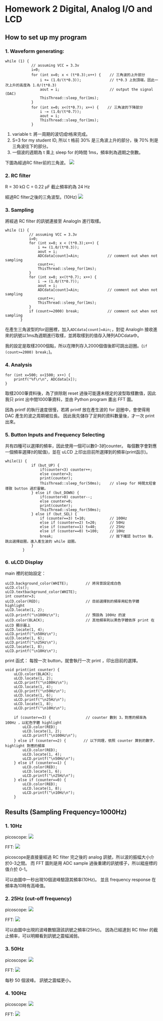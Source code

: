 # Homework 2 Digital, Analog I/O and LCD

## How to set up my program
### 1. Waveform generating:
```
while (1) {
            // assuming VCC = 3.3v
            i=0;
            for (int x=0; x < (t*0.3);x++) {    // 三角波的上升部分
                i += (1.0/(t*0.3));             // t*0.3 上到頂端，因此一次上升的高度為 1.0/(t*0.3)
                aout = i;                       // output the signal (DAC)
                ThisThread::sleep_for(1ms);     
            }
            for (int x=0; x<(t*0.7); x++) {    // 三角波的下降部分
                i -= (1.0/(t*0.7));
                aout = i;
                ThisThread::sleep_for(1ms);
            }
 ```
 1. variable t: 將一周期的波切成t格來完成。
 2. S=3 for my student ID,  所以 t 格前 30% 是三角波上升的部分，後 70% 則是三角波往下的部分。
 3. 一個波的週期為 t 乘上 sleep for 的時間 1ms，頻率則為週期之倒數。

下圖為經過RC filter前的三角波。
![](https://i.imgur.com/OvIcvH4.png)

### 2. RC filter
R = 30 kΩ
C = 0.22 µF
截止頻率約為 24 Hz

經過RC filter之後的三角波型。(10Hz)
![](https://i.imgur.com/0Ih3lm0.png)


 
 ### 3. Sampling
 將經過 RC filter 的訊號連接至 AnalogIn 進行取樣。
 ```
 while (1) {
            // assuming VCC = 3.3v
            i=0;
            for (int x=0; x < (t*0.3);x++) {
                i += (1.0/(t*0.3));
                aout = i;
                ADCdata[count]=Ain;             // comment out when not sampling
                count++;
                ThisThread::sleep_for(1ms);
            }
            for (int x=0; x<(t*0.7); x++) {
                i -= (1.0/(t*0.7));
                aout = i;
                ADCdata[count]=Ain;             // comment out when not sampling
                count++;
                ThisThread::sleep_for(1ms);
            }
            if (count>=2000) break;             // comment out when not sampling     
        }
```
在產生三角波型的for迴圈裡，加入```ADCdata[count]=Ain;```，對從 AnalogIn 接收進來的訊號以1ms為週期進行取樣，並將取樣到的值存入陣列ADCdata中。

我的設定是取樣2000個點，所以在陣列存入2000個值後即可跳出迴圈。(```if (count>=2000) break;```)。


### 4. Analysis
```
for (int x=500; x<1500; x++) {          
    printf("%f\r\n", ADCdata[x]);       
}
```
取樣2000筆資料後，為了排除剛 reset 過後可能還未穩定的波型取樣數值，因此我只 print 出中間1000筆資料，並由 Python program 畫出 FFT 圖。

因為 printf 的執行速度很慢，若將 printf 放在產生波的 for 迴圈中，會使得用 DAC 產生的波之周期被拉長。
因此我先儲存了足夠的資料數量後，才一次 print 出來。

### 5. Button Inputs and Frequency Selecting
共有四種可以選擇的頻率，因此使用一個可以數0-3的counter。
每個數字會對應一個頻率選擇(t的賦值)，並在 uLCD 上印出目前所選擇到的頻率(print函示)。
```
while(1) {
            if (but_UP) {
                if(counter<3) counter++;
                else counter=3; 
                print(counter);
                ThisThread::sleep_for(50ms);    // sleep for 時間太短會導致 button 過於靈敏。
            } else if (but_DOWN) {
                if(counter>0) counter--;
                else counter=0;
                print(counter); 
                ThisThread::sleep_for(50ms);
            } else if (but_SEL) {
                if (counter==3) t=10;           // 100Hz
                else if (counter==2) t=20;      // 50Hz
                else if (counter==1) t=40;      // 25Hz
                else if (counter==0) t=100;     // 10Hz
                break;                          // 按下確認 button 後，跳出選擇迴圈，進入產生波的 while 迴圈。
            }
        }
```

### 6. uLCD Display
main 裡的初始設定：
```
uLCD.background_color(WHITE);        // 將背景設定成白色
uLCD.cls();
uLCD.textbackground_color(WHITE);
int counter=3;
uLCD.color(RED);                     // 目前選擇到的頻率用紅色字體 highlight
uLCD.locate(1, 2);
uLCD.printf("\n100Hz\n");            // 預設為 100Hz 的波
uLCD.color(BLACK);                   // 其他頻率則以黑色字體依序 print 在 uLCD 顯示器上
uLCD.locate(1, 4);
uLCD.printf("\n50Hz\n");
uLCD.locate(1, 6);
uLCD.printf("\n25Hz\n");
uLCD.locate(1, 8);
uLCD.printf("\n10Hz\n");
```

print 函式：
每按一次 button，就會執行一次 print ，印出目前的選擇。
```
void print(int counter) {
    uLCD.color(BLACK);
    uLCD.locate(1, 2);
    uLCD.printf("\n100Hz\n");    
    uLCD.locate(1, 4);
    uLCD.printf("\n50Hz\n");
    uLCD.locate(1, 6);
    uLCD.printf("\n25Hz\n");
    uLCD.locate(1, 8);
    uLCD.printf("\n10Hz\n");

    if (counter==3) {                // counter 數到 3，對應的頻率為 100Hz ，以紅色字體 highlight
        uLCD.color(RED);
        uLCD.locate(1, 2);
        uLCD.printf("\n100Hz\n");
    } else if (counter==2) {        // 以下同理，依照 counter 算到的數字，highlight 對應的頻率
        uLCD.color(RED);
        uLCD.locate(1, 4);
        uLCD.printf("\n50Hz\n");
    } else if (counter==1) {
        uLCD.color(RED);
        uLCD.locate(1, 6);
        uLCD.printf("\n25Hz\n");
    } else if (counter==0) {
        uLCD.color(RED);
        uLCD.locate(1, 8);
        uLCD.printf("\n10Hz\n");
    }
```





## Results (Sampling Frequency=1000Hz)
### 1. 10Hz
picoscope:
![](https://i.imgur.com/seohYze.png)

FFT:
![](https://i.imgur.com/m62wiTX.png)

picoscope是直接量經過 RC filter 完之後的 analog 訊號，所以波的振幅大小介於0-3之間。
而 FFT 圖則是用 ADC sample 過後重建的訊號樣子，所以縱座標的值介於 0-1。

可以由圖中一秒出現10個波峰驗證其頻率(10Hz)。
並且 frequency response 在頻率為10時有高峰值。


### 2. 25Hz (cut-off frequency)
picoscope:
![](https://i.imgur.com/FgNW0br.png)

FFT:
![](https://i.imgur.com/jXopmbY.png)

可以由圖中出現的波峰數驗證該訊號之頻率(25Hz)。
因為已經達到 RC filter 的截止頻率，可以明顯看到訊號之震幅減弱。

### 3. 50Hz
picoscope:
![](https://i.imgur.com/ULAJtGH.png)

FFT:
![](https://i.imgur.com/2CcoxUu.png)

每秒 50 個波峰。
訊號之震幅更小。

### 4. 100Hz
picoscope:
![](https://i.imgur.com/wY2XoGB.png)

FFT:
![](https://i.imgur.com/c912R14.png)
